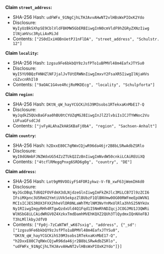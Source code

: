 __Claim `street_address`:__

 * SHA-256 Hash: `udFWFx_91NgCjhLTHJAvvAHwNT2vlHBsWxPIOxK2Ydo`
 * Disclosure:\
`WyIyUzBkSXhpSE9CblVldFBKMW5GbERBIiwgInN0cmVldF9hZGRyZXNzIiwg`\
`IlNjaHVsc3RyLiAxMiJd`
 * Contents:
`["2S0dIxiHOBnUetPJ1nFlDA", "street_address", "Schulstr. 12"]`


__Claim `locality`:__

 * SHA-256 Hash: `1zgsu9Fe6bkbQY9zJsfPTo1uBPMVl48m4EafxJTYSu0`
 * Disclosure:\
`WyI5YU9BQzFHNHZlNFJjalJvTUtERWNnIiwgImxvY2FsaXR5IiwgIlNjaHVs`\
`cGZvcnRhIl0`
 * Contents:
`["9aOAC1G4ve4RcjRoMKDEcg", "locality", "Schulpforta"]`


__Claim `region`:__

 * SHA-256 Hash: `DKtN_qW_hayYCGCKihS39M3sobs1RTekxaKnMbE17-Q`
 * Disclosure:\
`WyJqdkZ5QUxBaGFaa0hBU0tCYUZqMGJBIiwgInJlZ2lvbiIsICJTYWNoc2Vu`\
`LUFuaGFsdCJd`
 * Contents:
`["jvFyALAhaZkHASKBaFj0bA", "region", "Sachsen-Anhalt"]`


__Claim `country`:__

 * SHA-256 Hash: `h2DxxE80C7qRWxCQjwR96da46jr2B8bLSRwAdbZSRlo`
 * Disclosure:\
`WyI0dGNmbFJNZWdxUG54ZzZTUkQ2ZzBnIiwgImNvdW50cnkiLCAiREUiXQ`
 * Contents:
`["4tcflRMegqPnxg6SRD6g0g", "country", "DE"]`


__Claim `address`:__

 * SHA-256 Hash: `Lot9gM9VOOiyFS4FOR1ykwz-V-fB_xwF63jWemIH4d0`
 * Disclosure:\
`WyJGcDBqLTd6Q2FOVFdmX3dLNjdzeGlnIiwgImFkZHJlc3MiLCB7Il9zZCI6`\
`IFsiMXpnc3U5RmU2YmtiUVk5ekpzZlBUbzF1QlBNVmw0OG00RWFmeEpUWVN1`\
`MCIsICJES3ROX3FXX2hheVlDR0NLaWhTMzlNM3NvYnMxUlRla3hhS25NYkUx`\
`Ny1RIiwgImgyRHh4RTgwQzdxUld4Q1Fqd1I5NmRhNDZqcjJCOGJMU1J3QWRi`\
`WlNSbG8iLCAidWRGV0Z4XzkxTmdDamhMVEhKQXZ2QUh3TlQydmxIQnNXeFBJ`\
`T3hLMllkbyJdfV0`
 * Contents:
`["Fp0j-7zCaNTWf_wK67sxig", "address", {"_sd":`\
`["1zgsu9Fe6bkbQY9zJsfPTo1uBPMVl48m4EafxJTYSu0",`\
`"DKtN_qW_hayYCGCKihS39M3sobs1RTekxaKnMbE17-Q",`\
`"h2DxxE80C7qRWxCQjwR96da46jr2B8bLSRwAdbZSRlo",`\
`"udFWFx_91NgCjhLTHJAvvAHwNT2vlHBsWxPIOxK2Ydo"]}]`